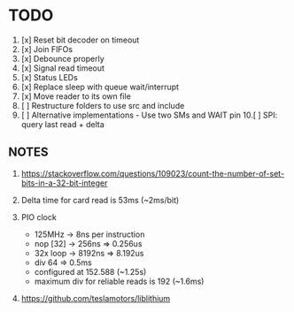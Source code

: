 # TODO

1. [x] Reset bit decoder on timeout
2. [x] Join FIFOs
3. [x] Debounce properly
4. [x] Signal read timeout
5. [x] Status LEDs
6. [x] Replace sleep with queue wait/interrupt
7. [x] Move reader to its own file
8. [ ] Restructure folders to use src and include
9. [ ] Alternative implementations
       - Use two SMs and WAIT pin
10.[ ] SPI: query last read + delta

## NOTES

1. https://stackoverflow.com/questions/109023/count-the-number-of-set-bits-in-a-32-bit-integer
2. Delta time for card read is 53ms (~2ms/bit)
3. PIO clock 
   - 125MHz   -> 8ns per instruction
   - nop [32] -> 256ns  => 0.256us
   - 32x loop -> 8192ns => 8.192us
   - div 64 => 0.5ms
   - configured at 152.588 (~1.25s)
   - maximum div for reliable reads is 192 (~1.6ms)

4. https://github.com/teslamotors/liblithium